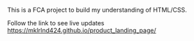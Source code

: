 This is a FCA project to build my understanding of HTML/CSS. 

Follow the link to see live updates 
https://mklrlnd424.github.io/product_landing_page/
